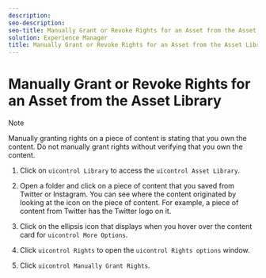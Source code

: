 ```yaml
---
description: 
seo-description: 
seo-title: Manually Grant or Revoke Rights for an Asset from the Asset Library
solution: Experience Manager
title: Manually Grant or Revoke Rights for an Asset from the Asset Library
---
```


# Manually Grant or Revoke Rights for an Asset from the Asset Library

>[!NOTE]
>
>Manually granting rights on a piece of content is stating that you own the content. Do not manually grant rights without verifying that you own the content.
>1. Click on `uicontrol Library` to access the `uicontrol Asset Library`.
>   
>1. Open a folder and click on a piece of content that you saved from Twitter or Instagram. You can see where the content originated by looking at the icon on the piece of content. For example, a piece of content from Twitter has the Twitter logo on it.
>   
>1. Click on the ellipsis icon that displays when you hover over the content card for `uicontrol More Options`.
>   
>1. Click `uicontrol Rights` to open the `uicontrol Rights options` window.
>   
>1. Click `uicontrol Manually Grant Rights`.
>   
>   
